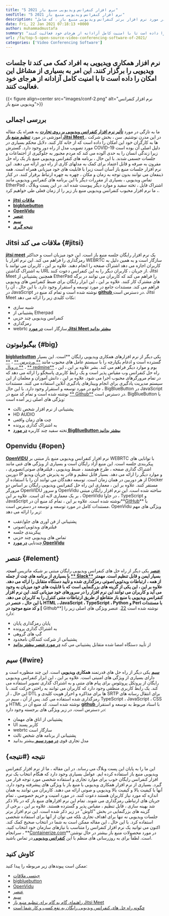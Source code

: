 ```yaml
---
title: "5 نرم افزار کنفرانس ویدیویی منبع باز 2021" 
seoTitle: "5 نرم افزار کنفرانس ویدیویی منبع باز 2021" 
description: "این پست وبلاگ را بررسی کنید تا در مورد نرم افزار برتر کنفرانس ویدیویی منبع باز ، که شامل Jitsi Meet ، BigBlueButton ، OpenVidu ، Element و Wire است ، بدانید." 
date: Fri, 22 Jan 2021 07:18:13 +0000
author: muhammadmustafa
summary: "نرم افزار همکاری ویدیویی به افراد کمک می کند تا جلسات ویدیویی را برگزار کنند. این امر به بسیاری از مشاغل این امکان را داده است تا با امنیت کامل آزادانه از هرجای خود فعالیت کنند." 
url: /fa/top-5-open-source-video-conferencing-software-of-2021/
categories: ['Video Conferencing Software']
---
```


## نرم افزار همکاری ویدیویی به افراد کمک می کند تا جلسات ویدیویی را برگزار کنند. این امر به بسیاری از مشاغل این امکان را داده است تا با امنیت کامل آزادانه از هرجای خود فعالیت کنند.

{{< figure align=center src="images/conf-2.png" alt="نرم افزار کنفرانس ویدیویی منبع باز">}}


## بررسی اجمالی
ما به تازگی در مورد [ **تأثیر نرم افزار کنفرانس ویدیویی بر روی تجارت**][1] به همراه یک مقاله آموزشی در مورد [ **تنظیم منبع باز Jitsi Meet** ][2]**.** در این مدرن نوشتیم. سن ، بخش شرکت ها به کارگران خود این امکان را داده است که از خانه کار کنند. دلایل محکم بسیاری در مورد تصویب مدل از راه دور وجود دارد. گسترش COVID-19 دلیل اصلی آن بوده است زیرا زندگی انسان را به حدی آلوده می کند که مردم مجبور به جلوگیری از اجتماعات و جلسات جسمی شدند. با این حال ، برنامه های کنفرانس ویدیویی منبع باز یک راه حل مقرون به صرفه و قابل اعتماد برای کمک به مدلهای کاری از راه دور ارائه می دهند.
این نرم افزار جلسات منبع باز آسان است زیرا با قابلیت های خود میزبانی همراه است. همه ذینفعان می توانند بدون توجه به زمان و مکان ، چهره به چهره ارتباط برقرار کنند. در کنار تماس ویدیویی ، بسیاری از مقررات دیگر با این برنامه های کنفرانس ویدیویی مانند EtherPad ، اشتراک فایل ، تخته سفید و موارد دیگر پیوست شده اند. در این پست وبلاگ ، ما نرم افزار محبوب کنفرانس ویدیویی منبع باز زیر را از زمان فعلی طی خواهیم کرد.
* [ **jitsi ملاقات** ][3]
* **[bigbluebutton][4]** 
* **[OpenVidu][5]** 
* **[عنصر][6]** 
* [ **سیم** ][7]
* **[نتیجه گیری][8]** 

## Jitsi ملاقات می کند {#jitsi}

[ **jitsi meet**][9] یک نرم افزار رایگان جلسه منبع باز است. این خود میزبان است و حداکثر رمزگذاری را فراهم می کند. این نرم افزار با WEBRTC سازگار است و به همین دلیل به کاربران اجازه می دهد اشتراک صفحه را انجام دهند. علاوه بر این ، کاربران می توانند با به اشتراک گذاشتن URL از جریان ، کاربران دیگر را به این کنفرانس دعوت کنند. Jitsi Meet همچنین پشتیبانی از EtherPad را فراهم می کند که کاربران می توانند در برگه های مشترک کار کنند. علاوه بر این ، این ابزار رایگان برای ضبط کنفرانس های ویدیویی فراهم می کند. مستندات جامع در مورد توسعه و استقرار وجود دارد. با این حال ، آن را در JavaScript نوشته شده است و تمام کد منبع در [**github** ][10] در دسترس است.
Jitsi Meet نکات کلیدی زیر را ارائه می دهد:
  * شبیه سازی
  * پشتیبانی از Etherpad
  * کنفرانس ویدیویی چند حزبی
  * رمزگذاری
  * webrtc سازگار است
[ **در مورد Jitsi Meet بیشتر بدانید** ][11]

## بیگبولبوتون {#big}

[ **bigbluebutton**][12] یکی دیگر از نرم افزارهای همکاری ویدیویی رایگان **است. این بسیار گسترده است و ادغام یکپارچه را با سیستم عامل های محبوب مانند [** وردپرس **][13] ، [** دروپال **][14] ، [** redmine**][15] ، بوم و موارد دیگر فراهم می کند. بشر علاوه بر این ، این راه حل کنفرانس وب مقیاس پذیر است و یک رابط کاربری پاسخگو را ارائه می دهد که در تمام مرورگرهای محبوب اجرا می شود. علاوه بر این ، دانش آموزان و معلمان از این سیستم مدیریت یادگیری برای انجام وبینارهای یادگیری آنلاین استفاده می کنند. مستندات جامع در مورد توسعه و استقرار وجود دارد. با این حال ، BigBlueButton در JavaScript نوشته شده است و تمام کد منبع در [** Github**][16] در دسترس است.
BigBlueButton با ویژگی های اصلی زیر آمده است:
  * پشتیبانی از نرم افزار شخص ثالث
  * HD AUDIO
  * چت های زمان واقعی
  * به اشتراک گذاری پرونده
  * تخته سفید چند کاربره
[ **در مورد BigBlueButton بیشتر بدانید** ][17]

## Openvidu {#open}

[ **OpenVIDU**][18] نرم افزار کنفرانس ویدیویی منبع باز مبتنی بر WEBRTC با توانایی های پیکربندی جلسه است. این منبع آزاد رایگان است و بسیاری از ویژگی های غنی مانند اشتراک گذاری صفحه ، طرح هوشمند ، ضبط ویدیویی ، فیلترهای صوتی/تصویری ، دوربین IP و موارد دیگر را ارائه می دهد. بسیار قابل تنظیم و قادر به پذیرش جریان ویدیو از هر دوربین در همان زمان است. توسعه دهندگان می توانند آن را با استفاده از Docker مستقر کنند. علاوه بر این ، معماری این راه حل کنفرانس ویدیویی رایگان بر اساس دو مرورگر OpenVIDU و سرور OpenVidu ساخته شده است. این نرم افزار رایگان مبتنی بر یک معماری لایه ای است. علاوه بر این ، OpenVidu در جاوا ، TypeScript و JavaScript نوشته شده است. علاوه بر این ، تمام کد منبع آن در**[GitHub][19]** با مستندات کامل در مورد توسعه و توسعه در دسترس است.
OpenVidu ویژگی های مهم زیر را ارائه می دهد:
  * پشتیبانی از فن آوری های جلو/عقب
  * فیلترهای ویدئویی/صوتی
  * پیکربندی جلسه
  * تماس های ویدیویی چند حزبی
  * چندتایی
[ **در مورد OpenVidu** ][18]

## عنصر {#element}

[ **عنصر**][20] یکی دیگر از راه حل های کنفرانس ویدیویی رایگان مبتنی بر شبکه ماتریس **است. با بسیاری از برنامه های چت از جمله [** Slack**][21] بسیار ایمن و قابل تنظیم است. مهمتر از همه ، ارتباطات ویدئویی/صوتی رمزگذاری شده و تأیید دستگاه متقابل را ارائه می دهد. علاوه بر این ، این یکی از گزینه های بزرگنمایی است که با قابلیت های خود میزبان به وجود می آید و کاربران می توانند این نرم افزار را در سرورهای خود میزبانی کنند. این نرم افزار کنفرانس ویدیویی با منبع باز متقاطع از طریق ارتباطات متنی کنترل را به کاربران می دهد. با این حال ، عنصر در HTML ، JavaScript ، TypeScript ، Python و Perl با مستندات و کد منبع موجود در [** Github**] نوشته شده است [22].
عنصر ویژگی های اصلی زیر را دارد:
  * پایان رمزگذاری پایان
  * به اشتراک گذاری پرونده
  * گپ های گروهی
  * پشتیبانی از شرکت کنندگان نامحدود
  * از تأیید دستگاه امضا شده متقابل پشتیبانی می کند
[ **در مورد عنصر بیشتر بدانید** ][20]

## سیم {#wire}

[ **سیم**][23] یکی دیگر از راه حل های قدرتمند **همکاری ویدیویی** است. این چند منظوره است و دارای بسیاری از ویژگی های امنیتی است. علاوه بر این ، این ابزار کنفرانس ویدیویی رایگان از پروتکل پروتئوس برای پیام های متنی و به اشتراک گذاری تصویر استفاده می کند. یک رابط کاربری منطقی وجود دارد که کاربران می توانند به راحتی حرکت کنند. با این حال ، از DTL ها برای مذاکره و احراز هویت کلیدی و SRTP برای انتقال رسانه های رمزگذاری شده استفاده می کند. پس از آن ، سیم در TypeScript ، JavaScript ، CSS و HTML نوشته شده است. کد منبع آن در [**github** ][24] با اسناد مربوط به توسعه و استقرار در دسترس است.
در زیر ویژگی های برجسته وجود دارد:
  * پشتیبانی از اتاق های مهمان
  * UI کاربر پسند
  * webrtc سازگار است
  * پشتیبانی از برنامه های شخص ثالث
  * مدل تجاری قوی
[ **در مورد سیم** ][25] بیشتر بدانید

## نتیجه  {#نتیجه}

این ما را به پایان این پست وبلاگ می رساند. در این مقاله ، ما از نرم افزار کنفرانس ویدیویی منبع باز استفاده کرده ایم. عوامل بسیاری وجود دارد که هنگام انتخاب یک نرم افزار کنفرانس رایگان خوب برای موارد تجاری و استفاده شخصی مورد توجه قرار می گیرد. بسیاری از نرم افزار همکاری ویدیویی با منبع باز با ویژگی های پیشرفته وجود دارد. آنها با کیفیت بالا و کیفیت بالا ویدیویی و صوتی ارائه می دهند. کاربران می توانند به همان اندازه که مورد نیاز کاربران هستند دعوت کنند. در مورد امنیت و حریم خصوصی ، تمام جریان های ارتباطی رمزگذاری می شوند. تمام این نرم افزارهای منبع باز که در بالا ذکر شد بهینه سازی ، قابل تنظیم ، مقیاس پذیر و گسترده هستند.
علاوه بر این ، برخی از گزینه های بزرگنمایی در بخش "کاوش" در زیر ذکر شده است. این نرم افزار برتر جلسات ویدیویی نه تنها برای اهداف تجاری بلکه می توان از آنها برای استفاده شخصی استفاده کرد. با این حال ، این مقاله ممکن است به شما در انتخاب صحیح کمک کند. اکنون می توانید یک نرم افزار کنفرانس را متناسب با نیازهای سازمان خود انتخاب کنید. سرانجام ، **[Containerize.com][26]**در مورد محصولات منبع باز بیشتر در حال نوشتن است. لطفاً برای به روزرسانی های منظم با این [**کنفرانس ویدیویی** ][27] در تماس باشید.

## کاوش کنید
ممکن است پیوندهای زیر مربوطه را پیدا کنید:
  * [جیتسی ملاقات][9]
  * [bigbluebutton][12]
  * [OpenVidu][18]
  * [عنصر][20]
  * [سیم][23]
  * [راهنمای گام به گام برای تنظیم منبع باز Jitsi Meet][2]
  * [چگونه راه حل های کنفرانس ویدیویی رایگان به نفع کسب و کار شما است][28]



[1]: https://blog.containerize.com/video-conferencing-software/video-conferencing-apps-how-it-benefits-your-business/
[2]: https://blog.containerize.com/video-conferencing-software/how-to-set-up-open-source-jitsi-meet/
[3]: #jitsi
[4]: #big
[5]: #open
[6]: #element
[7]: #wire
[8]: #Conclusion
[9]: https://products.containerize.com/video-conferencing/jitsi
[10]: https://github.com/jitsi/jitsi-meet
[11]: https://jitsi.org/jitsi-meet/
[12]: https://products.containerize.com/video-conferencing/bigbluebutton
[13]: https://products.containerize.com/blogging/wordpress
[14]: https://products.containerize.com/content-management/drupal
[15]: https://products.containerize.com/project-management/redmine
[16]: https://github.com/bigbluebutton/bigbluebutton
[17]: https://bigbluebutton.org/
[18]: https://products.containerize.com/video-conferencing/openvidu
[19]: https://github.com/OpenVidu/openvidu
[20]: https://products.containerize.com/video-conferencing/element
[21]: https://slack.com/intl/en-pk/
[22]: https://github.com/vector-im/element-web
[23]: https://products.containerize.com/video-conferencing/wire
[24]: https://github.com/wireapp/wire-webapp
[25]: https://app.wire.com/
[26]: https://www.containerize.com/
[27]: https://products.containerize.com/video-conferencing/
[28]: https://blog.containerize.com/

